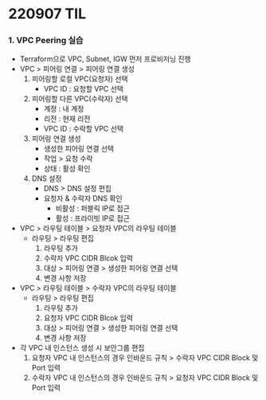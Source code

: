 # 220907 TIL
### 1. VPC Peering 실습
* Terraform으로 VPC, Subnet, IGW 먼저 프로비저닝 진행
* VPC > 피어링 연결 > 피어링 연결 생성
    1. 피어링할 로컬 VPC(요청자) 선택
        * VPC ID : 요청할 VPC 선택
    2. 피어링할 다른 VPC(수락자) 선택
        * 계정 : 내 계정
        * 리전 : 현재 리전
        * VPC ID : 수락할 VPC 선택
    3. 피어링 연결 생성
        * 생성한 피어링 연결 선택
        * 작업 > 요청 수락
        * 상태 : 활성 확인
    4. DNS 설정
        * DNS > DNS 설정 편집
        * 요청자 & 수락자 DNS 확인
            * 비활성 : 퍼블릭 IP로 접근
            * 활성 : 프라이빗 IP로 접근
* VPC > 라우팅 테이블 > 요청자 VPC의 라우팅 테이블
    * 라우팅 > 라우팅 편집
        1. 라우팅 추가
        2. 수락자 VPC CIDR Blcok 입력
        3. 대상 > 피어링 연결 > 생성한 피어링 연결 선택
        4. 변경 사항 저장
* VPC > 라우팅 테이블 > 수락자 VPC의 라우팅 테이블
    * 라우팅 > 라우팅 편집
        1. 라우팅 추가
        2. 요청자 VPC CIDR Blcok 입력
        3. 대상 > 피어링 연결 > 생성한 피어링 연결 선택
        4. 변경 사항 저장
* 각 VPC 내 인스턴스 생성 시 보안그룹 편집
    1. 요청자 VPC 내 인스턴스의 경우 인바운드 규칙 > 수락자 VPC CIDR Block 및 Port 입력
    2. 수락자 VPC 내 인스턴스의 경우 인바운드 규칙 > 요청자 VPC CIDR Block 및 Port 입력